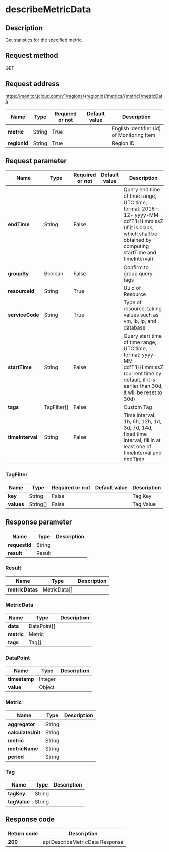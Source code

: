 # describeMetricData


## Description
Get statistics for the specified metric.

## Request method
GET

## Request address
https://monitor.jcloud.com/v1/regions/{regionId}/metrics/{metric}/metricData

|Name|Type|Required or not|Default value|Description|
|---|---|---|---|---|
|**metric**|String|True| |English Identifier (id) of Monitoring Item|
|**regionId**|String|True| |Region ID|

## Request parameter
|Name|Type|Required or not|Default value|Description|
|---|---|---|---|---|
|**endTime**|String|False| |Query end time of time range, UTC time, format: 2016-12- yyyy-MM-dd'T’HH:mm:ssZ (if it is blank, which shall be obtained by computing startTime and timeInterval)|
|**groupBy**|Boolean|False| |Confirm to group query tags|
|**resourceId**|String|True| |Uuid of Resource|
|**serviceCode**|String|True| |Type of resource, taking values such as vm, lb, ip, and database|
|**startTime**|String|False| |Query start time of time range, UTC time, format: yyyy-MM-dd'T’HH:mm:ssZ (current time by default, if it is earlier than 30d, it will be reset to 30d)|
|**tags**|TagFilter[]|False| |Custom Tag|
|**timeInterval**|String|False| |Time interval: 1h, 6h, 12h, 1d, 3d, 7d, 14d, fixed time interval, fill in at least one of timeInterval and endTime|

### TagFilter
|Name|Type|Required or not|Default value|Description|
|---|---|---|---|---|
|**key**|String|False| |Tag Key|
|**values**|String[]|False| |Tag Value|

## Response parameter
|Name|Type|Description|
|---|---|---|
|**requestId**|String| |
|**result**|Result| |

### Result
|Name|Type|Description|
|---|---|---|
|**metricDatas**|MetricData[]| |
### MetricData
|Name|Type|Description|
|---|---|---|
|**data**|DataPoint[]| |
|**metric**|Metric| |
|**tags**|Tag[]| |
### DataPoint
|Name|Type|Description|
|---|---|---|
|**timestamp**|Integer| |
|**value**|Object| |
### Metric
|Name|Type|Description|
|---|---|---|
|**aggregator**|String| |
|**calculateUnit**|String| |
|**metric**|String| |
|**metricName**|String| |
|**period**|String| |
### Tag
|Name|Type|Description|
|---|---|---|
|**tagKey**|String| |
|**tagValue**|String| |

## Response code
|Return code|Description|
|---|---|
|**200**|api DescribeMetricData Response|
